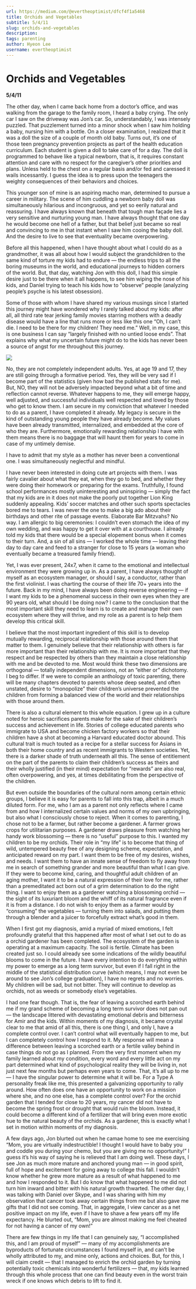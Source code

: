 ```yaml
---
url: https://medium.com/@evertheoptimist/dfcf4f1a5468
title: Orchids and Vegetables
subtitle: 5/4/11
slug: orchids-and-vegetables
description: 
tags: parenting
author: Hyeon Lee
username: evertheoptimist
---
```


# Orchids and Vegetables

**5/4/11**

The other day, when I came back home from a doctor’s office, and was walking from the garage to the family room, I heard a baby crying. The only car I saw on the driveway was Jon’s car. So, understandably, I was intensely puzzled. That puzzlement turned into a minor shock when I saw him holding a baby, nursing him with a bottle. On a closer examination, I realized that it was a doll the size of a couple of month old baby. Turns out, it’s one of those teen pregnancy prevention projects as part of the health education curriculum. Each student is given a doll to take care of for a day. The doll is programmed to behave like a typical newborn, that is, it requires constant attention and care with no respect for the caregiver’s other priorities and plans. Unless held to the chest on a regular basis and/or fed and caressed it wails incessantly. I guess the idea is to press upon the teenagers the weighty consequences of their behaviors and choices.

This younger son of mine is an aspiring macho man, determined to pursue a career in military. The scene of him cuddling a newborn baby doll was simultaneously hilarious and incongruous, and yet so eerily natural and reassuring. I have always known that beneath that tough man façade lies a very sensitive and nurturing young man. I have always thought that one day he would become one hell of a father, but that belief just became so real and convincing to me in that instant when I saw him cooing the baby doll. And the desire to live to see that eventuality became overpowering.

Before all this happened, when I have thought about what I could do as a grandmother, it was all about how I would subject the grandchildren to the same kind of torture my kids had to endure — the endless trips to all the boring museums in the world, and educational journeys to hidden corners of the world. But, that day, watching Jon with this doll, I had this simple desire just to be there when it all happens, to see him wiping the nose of his kids, and Daniel trying to teach his kids how to “observe” people (analyzing people’s psyche is his latest obsession).

Some of those with whom I have shared my various musings since I started this journey might have wondered why I rarely talked about my kids: after all, all third rate tear jerking family movies starring mothers with a deadly disease would have a line that runs more or less like this one “Oh, I can’t die. I need to be there for my children! They need me.” Well, in my case, this is one business I can say “largely finished with no untied loose ends”. That explains why what my uncertain future might do to the kids has never been a source of angst for me throughout this journey.

![](./assets/1*DhcpsiliNbeElH4mB2dsDQ.png)

No, they are not completely independent adults. Yes, at age 19 and 17, they are still going through a formative period. Yes, they will be very sad if I become part of the statistics (given how bad the published stats for me). But, NO, they will not be adversely impacted beyond what a bit of time and reflection cannot reverse. Whatever happens to me, they will emerge happy, well adjusted, and successful individuals well respected and loved by those who get to know them. I am secure in my conviction that whatever I needed to do as a parent, I have completed it already. My legacy is secure in the kind of outstanding young people they have already become. My values have been already transmitted, internalized, and embedded at the core of who they are. Furthermore, emotionally rewarding relationship I have with them means there is no baggage that will haunt them for years to come in case of my untimely demise.

I have to admit that my style as a mother has never been a conventional one. I was simultaneously neglectful and mindful.

I have never been interested in doing cute art projects with them. I was fairly cavalier about what they eat, when they go to bed, and whether they were doing their homework or preparing for the exams. Truthfully, I found school performances mostly uninteresting and uninspiring — simply the fact that my kids are in it does not make the poorly put together Lion King suddenly appealing. Kids’ soccer matches and other such sports spectacles bored me to tears. I was never the one to make a big ado about their birthdays and other rite of passage events. Elaborate Bar Mitzvahs? No way. I am allergic to big ceremonies: I couldn’t even stomach the idea of my own wedding, and was happy to get it over with at a courthouse. I already told my kids that there would be a special elopement bonus when it comes to their turn. And, a sin of all sins — I worked the whole time — leaving their day to day care and feed to a stranger for close to 15 years (a woman who eventually became a treasured family friend).

Yet, I was ever present, 24x7, when it came to the emotional and intellectual environment they were growing up in. As a parent, I have always thought of myself as an ecosystem manager, or should I say, a conductor, rather than the first violinist. I was charting the course of their life 70+ years into the future. Back in my mind, I have always been doing reverse engineering — if I want my kids to be a phenomenal success in their own eyes when they are 90 years old, what should I be doing now? I came to the conclusion that the most important skill they need to learn is to create and manage their own ecosystem where they will thrive, and my role as a parent is to help them develop this critical skill.

I believe that the most important ingredient of this skill is to develop mutually rewarding, reciprocal relationship with those around them that matter to them. I genuinely believe that their relationship with others is far more important than their relationship with me. It is more important that they respect and be respected by others than they maintain a close relationship with me and be devoted to me. Most would think these two dimensions are orthogonal — totally independent dimensions, not an “either or” dichotomy. I beg to differ. If we were to compile an anthology of toxic parenting, there will be many chapters devoted to parents whose deep seated, and often unstated, desire to “monopolize” their children’s universe prevented the children from forming a balanced view of the world and their relationships with those around them.

There is also a cultural element to this whole equation. I grew up in a culture noted for heroic sacrifices parents make for the sake of their children’s success and achievement in life. Stories of college educated parents who immigrate to USA and become chicken factory workers so that their children have a shot at becoming a Harvard educated doctor abound. This cultural trait is much touted as a recipe for a stellar success for Asians in both their home country and as recent immigrants to Western societies. Yet, there is a darker shade of truth underneath all this. The sense of entitlement on the part of the parents to claim their children’s success as theirs and their wholly justified (in their mind) expectation for “rewards” are also real, often overpowering, and yes, at times debilitating from the perspective of the children.

But even outside the boundaries of the cultural norm among certain ethnic groups, I believe it is easy for parents to fall into this trap, albeit in a much diluted form. For me, who I am as a parent not only reflects where I came from and how I internalized certain values and norms of my own upbringing, but also what I consciously chose to reject. When it comes to parenting, I chose not to be a farmer, but rather become a gardener. A farmer grows crops for utilitarian purposes. A gardener draws pleasure from watching her handy work blossoming — there is no “useful” purpose to this. I wanted my children to be my orchids. Their role in “my life” is to become that thing of wild, untempered beauty free of any designing scheme, expectation, and anticipated reward on my part. I want them to be free of my desires, wishes, and needs. I want them to have an innate sense of freedom to fly away from me in search of something grander and more beautiful than what I can give. If they were to become kind, caring, and thoughtful adult children of an aging mother, I want it to be a natural expression of their love for me, rather than a premeditated act born out of a grim determination to do the right thing. I want to enjoy them as a gardener watching a blossoming orchid — the sight of its luxuriant bloom and the whiff of its natural fragrance even if it is from a distance. I do not wish to enjoy them as a farmer would by “consuming” the vegetables — turning them into salads, and putting them through a blender and a juicer to forcefully extract what’s good in them.

When I first got my diagnosis, amid a myriad of mixed emotions, I felt profoundly grateful that this happened after most of what I set out to do as a orchid gardener has been completed. The ecosystem of the garden is operating at a maximum capacity. The soil is fertile. Climate has been created just so. I could already see some indications of the wildly beautiful blooms to come in the future. I have every intention to do everything within my power to emerge as a long term survivor, but even if I fall right in the middle of the statistical distribution curve (which means, I may not even be around to see Jon’s college graduation), I have no regrets and no worries. My children will be sad, but not bitter. They will continue to develop as orchids, not as weeds or somebody else’s vegetables.

I had one fear though. That is, the fear of leaving a scorched earth behind me if my grand scheme of becoming a long term survivor does not pan out — the landscape littered with devastating emotional debris and bitterness for Amir and the kids. Within moments of my diagnosis, it became crystal clear to me that amid of all this, there is one thing I, and only I, have a complete control over. I can’t control what will eventually happen to me, but I can completely control how I respond to it. My response will mean a difference between leaving a scorched earth or a fertile valley behind in case things do not go as I planned. From the very first moment when my family learned about my condition, every word and every little act on my part determined what kind of psychological reality they will be living in, not just next few months but perhaps even years to come. That, it’s all up to me — I have the singular power to determine what it will be. For a Type A personality freak like me, this presented a galvanizing opportunity to rally around. How often does one have an opportunity to work on a mission where she, and no one else, has a complete control over? For the orchid garden that I tended for close to 20 years, my cancer did not have to become the spring frost or drought that would ruin the bloom. Instead, it could become a different kind of a fertilizer that will bring even more exotic hue to the natural beauty of the orchids. As a gardener, this is exactly what I set in motion within moments of my diagnosis.

A few days ago, Jon blurted out when he camae home to see me exercising “Mom, you are virtually indestructible! I thought I would have to baby you and coddle you during your chemo, but you are giving me no opportunity!” I guess it’s his way of saying he is relieved that I am doing well. These days, I see Jon as much more mature and anchored young man — in good spirit, full of hope and excitement for going away to college this fall. I wouldn’t know whether he grew more mature as a result of what happened to me and how I responded to it. But I do know that what happened to me did not turn him inward and bitter with his natural growth thwarted. The other day, I was talking with Daniel over Skype, and I was sharing with him my observation that cancer took away certain things from me but also gave me gifts that I did not see coming. That, in aggregate, I view cancer as a net positive impact on my life, even if I have to shave a few years off my life expectancy. He blurted out, “Mom, you are almost making me feel cheated for not having a cancer of my own!”

There are few things in my life that I can genuinely say, “I accomplished this, and I am proud of myself” — many of my accomplishments are byproducts of fortunate circumstances I found myself in, and can’t be wholly attributed to my, and mine only, actions and choices. But, for this, I will claim credit — that I managed to enrich the orchid garden by turning potentially toxic chemicals into wonderful fertilizers — that, my kids learned through this whole process that one can find beauty even in the worst train wreck if one knows which debris to lift to find it.


